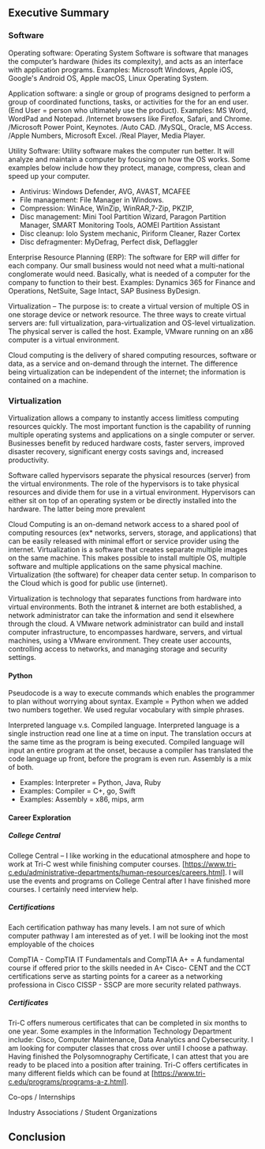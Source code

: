 ## Executive Summary
### Software
Operating software: Operating System Software is software that manages the computer’s hardware (hides its complexity), and acts as an interface with application programs. 
Examples: Microsoft Windows, Apple iOS, Google's Android OS, Apple macOS, Linux Operating System.

Application software: a single or group of programs designed to perform a group of coordinated functions, tasks, or activities for the for an end user. (End User = person who ultimately use the product). 
Examples: MS Word, WordPad and Notepad. /Internet browsers like Firefox, Safari, and Chrome. /Microsoft Power Point, Keynotes. /Auto CAD. /MySQL, Oracle, MS Access. /Apple Numbers, Microsoft Excel. /Real Player, Media Player.

Utility Software: Utility software makes the computer run better. It will analyze and maintain a computer by focusing on how the OS works. Some examples below include how they protect, manage, compress, clean and speed up your computer.
* Antivirus: Windows Defender, AVG, AVAST, MCAFEE
* File management: File Manager in Windows.
* Compression: WinAce, WinZip, WinRAR,7-Zip, PKZIP,
* Disc management: Mini Tool Partition Wizard, Paragon Partition Manager, SMART Monitoring Tools, AOMEI Partition Assistant
* Disc cleanup: Iolo System mechanic, Piriform Cleaner, Razer Cortex
* Disc defragmenter: MyDefrag,  Perfect disk, Deflaggler

Enterprise Resource Planning (ERP): The software for ERP will differ for each company.  Our small business would not need what a multi-national conglomerate would need. Basically, what is needed of a computer for the company to function to their best. Examples: Dynamics 365 for Finance and Operations, NetSuite, Sage Intact, SAP Business ByDesign.

Virtualization – The purpose is: to create a virtual version of multiple OS in one storage device or network resource. The three ways to create virtual servers are: full virtualization, para-virtualization and OS-level virtualization. The physical server is called the host. Example, VMware running on an x86 computer is a virtual environment.

Cloud computing is the delivery of shared computing resources, software or data, as a service and on-demand through the internet. The difference being virtualization can be independent of the internet; the information is contained on a machine.

### Virtualization

Virtualization allows a company to instantly access limitless computing resources quickly. The most important function is the capability of running multiple operating systems and applications on a single computer or server. Businesses benefit by reduced hardware costs, faster servers, improved disaster recovery, significant energy costs savings and, increased productivity.

Software called hypervisors separate the physical resources (server) from the virtual environments. The role of the hypervisors is to take physical resources and divide them for use in a virtual environment. Hypervisors can either sit on top of an operating system or be directly installed into the hardware.  The latter being more prevalent 

Cloud Computing is an on-demand network access to a shared pool of computing resources (ex* networks, servers, storage, and applications) that can be easily released with minimal effort or service provider using the internet. Virtualization is a software that creates separate multiple images on the same machine. This makes possible to install multiple OS, multiple software and multiple applications on the same physical machine.  Virtualization (the software) for cheaper data center setup. In comparison to the Cloud which is good for public use (internet).

Virtualization is technology that separates functions from hardware into virtual environments. Both the intranet & internet are both established, a network administrator can take the information and send it elsewhere through the cloud. A VMware network administrator can build and install computer infrastructure, to encompasses hardware, servers, and virtual machines, using a VMware environment.  They create user accounts, controlling access to networks, and managing storage and security settings.

#### Python
Pseudocode is a way to execute commands which enables the programmer to plan without worrying about syntax. Example = Python when we added two numbers together.  We used regular vocabulary with simple phrases. 

Interpreted language v.s. Compiled language.  Interpreted language is a single instruction read one line at a time on input. The translation occurs at the same time as the program is being executed. Compiled language will input an entire program at the onset, because a compiler has translated the code language up front, before the program is even run.  Assembly is a mix of both.
* Examples: Interpreter = Python, Java, Ruby
* Examples: Compiler = C+, go, Swift
* Examples: Assembly = x86, mips, arm


#### Career Exploration
##### College Central
College Central – I like working in the educational atmosphere and hope to work at Tri-C west while finishing computer courses. [https://www.tri-c.edu/administrative-departments/human-resources/careers.html]. I will use the events and programs on College Central after I have finished more courses. I certainly need interview help.

##### Certifications
Each certification pathway has many levels.  I am not sure of which computer pathway I am interested as of yet. I will be looking inot the most employable of the choices

CompTIA - CompTIA IT Fundamentals and CompTIA A+ = A fundamental course if offered prior to the skills needed in A+
Cisco- CENT and the CCT certifications serve as starting points for a career as a networking professiona in Cisco
CISSP - SSCP are more security related pathways. 

##### Certificates 
Tri-C offers numerous certificates that can be completed in six months to one year. Some examples in the Information Technology Department include: Cisco, Computer Maintenance, Data Analytics and Cybersecurity. I am looking for computer classes that cross over until I choose a pathway.  Having finished the Polysomnography Certificate, I can attest that you are ready to be placed into a position after training. Tri-C offers certificates in many different fields which can be found at [https://www.tri-c.edu/programs/programs-a-z.html].

Co-ops / Internships



Industry Associations / Student Organizations
## Conclusion
